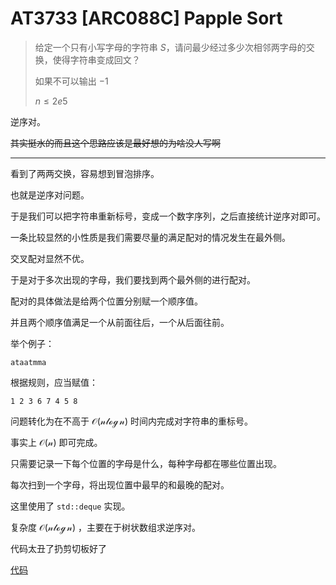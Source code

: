 # AT3733 [ARC088C] Papple Sort

> 给定一个只有小写字母的字符串 $S$，请问最少经过多少次相邻两字母的交换，使得字符串变成回文？
>
> 如果不可以输出  $-1$
>
> $n\le 2e5$

逆序对。

~~其实挺水的而且这个思路应该是最好想的为啥没人写啊~~

---

看到了两两交换，容易想到冒泡排序。

也就是逆序对问题。

于是我们可以把字符串重新标号，变成一个数字序列，之后直接统计逆序对即可。

一条比较显然的小性质是我们需要尽量的满足配对的情况发生在最外侧。

交叉配对显然不优。

于是对于多次出现的字母，我们要找到两个最外侧的进行配对。

配对的具体做法是给两个位置分别赋一个顺序值。

并且两个顺序值满足一个从前面往后，一个从后面往前。

举个例子：

`ataatmma`

根据规则，应当赋值：

`1 2 3 6 7 4 5 8`

问题转化为在不高于 $\mathcal{O(n \log n)}$ 时间内完成对字符串的重标号。

事实上 $\mathcal{O(n)}$ 即可完成。

只需要记录一下每个位置的字母是什么，每种字母都在哪些位置出现。

每次扫到一个字母，将出现位置中最早的和最晚的配对。

这里使用了 `std::deque` 实现。

复杂度 $\mathcal{O(n \log n)}$ ，主要在于树状数组求逆序对。

代码太丑了扔剪切板好了

[代码](https://gitee.com/lawrencesivan/code-clipboard/blob/master/AT3733%20%5BARC088C%5D%20Papple%20Sort%EF%BC%88%E9%80%86%E5%BA%8F%E5%AF%B9%EF%BC%8C%E5%9B%9E%E6%96%87%EF%BC%8C%E5%AD%97%E7%AC%A6%E4%B8%B2%EF%BC%89)